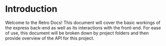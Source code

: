 # Introduction

Welcome to the Retro Docs! This document will cover the basic workings of the express back-end as well as its interactions with the front-end. For ease of use, this document will be broken down by project folders and then provide overview of the API for this project.